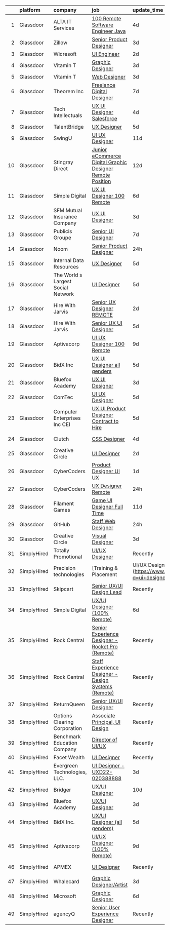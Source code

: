 

|    | platform    | company                            | job                                                                                                                                                                                                                                                                                                                                                                                                                                                                                                                                                                                                                                                                                                                                                                                                                                                                                                                                                                                                                                                                                                                                                                                                                                                                                                                                                                    | update_time   | location                  |
|---:|:------------|:-----------------------------------|:-----------------------------------------------------------------------------------------------------------------------------------------------------------------------------------------------------------------------------------------------------------------------------------------------------------------------------------------------------------------------------------------------------------------------------------------------------------------------------------------------------------------------------------------------------------------------------------------------------------------------------------------------------------------------------------------------------------------------------------------------------------------------------------------------------------------------------------------------------------------------------------------------------------------------------------------------------------------------------------------------------------------------------------------------------------------------------------------------------------------------------------------------------------------------------------------------------------------------------------------------------------------------------------------------------------------------------------------------------------------------|:--------------|:--------------------------|
|  1 | Glassdoor   | ALTA IT Services                   | [100  Remote Software Engineer  Java ](https://www.glassdoor.com/partner/jobListing.htm?pos=114&ao=1110586&s=58&guid=000001817fe982e7a70ef29a21edfe64&src=GD_JOB_AD&t=SR&vt=w&cs=1_46eaff41&cb=1655708419148&jobListingId=1007942402416&cpc=82B3195DA92CAF92&jrtk=3-0-1g5vuj0oa3c1d001-1g5vuj0oqr0oj800-d4ba5676261fd021--6NYlbfkN0AXtvPDqDev6liskt-h_3vAUEMM26GmMOlWYCAn-kvNiXTWhOpXUsJAjGAig0pzkvaVvgh2M9SsjMrOj8ynGpXNIk1Zyr_G-Eo76Qfq84rupJVAOF2IFat1S5UDYg_LDUfiUcqwbo3pGA0OyMxL7h3aafQ0V8wkIvMEcVlOeZnH1a34BKJSKGKtIbHZrhe3l9OI03D7z5oJOwTRT_8_EbdZtsdl3B5BOMFwe7ReCO5ZinDWNYlZ_dVmVItO3ea2W6l4VEVz5dyti7dfilorbfwd6HIYxZnBRXwHc_VK0dWMVhnSAzdrH15viSIfPJZUZW1eZzLI87QC9ahQmUgQrSBPcXYdsp_Cx0x7DCTP9oqDKOSnZjh_kcYQ_NTqcIRm0RIcZq3dZw2g1hXVjYbpFgIFl4iCx3ss-Hezfyw56OqZK2b5u6RqDM4ETBXsA0t7gbXU7mZAlp6eyORfMAwNiUIxzHOmvvoxffTuHqPojQqoP_sxfU0S7TQvJENnTpPhLjD8ozuj1ujN50ry07bkGYiBORYL2HlMLoHz43GAZc8HhmJYrZZunktHHDjzW6DI1lKmr8TVbDiIgPM2dopilaiIO5X8Akk4hwWuLCCmV6gqUw%3D%3D)                                                                                                                                                                                                                                                                                                                                                                                 | 4d            | Baltimore, MD             |
|  2 | Glassdoor   | Zillow                             | [Senior Product Designer](https://www.glassdoor.com/partner/jobListing.htm?pos=101&ao=1110586&s=58&guid=000001817fe982e7a70ef29a21edfe64&src=GD_JOB_AD&t=SR&vt=w&cs=1_eac95235&cb=1655708419146&jobListingId=1007945757810&cpc=334ABAF5D42DC775&jrtk=3-0-1g5vuj0oa3c1d001-1g5vuj0oqr0oj800-f338a4c3b84c64c7--6NYlbfkN0ANMurRYyPEXg08u6OamUd1Mvhk-zhFSGYIZgoJR86UvYL2v6MoUqae-sD5DnU21vrTTAFpnqnC5__tpGelX6Awx8Uj8nEktq64UL9gPWmTeU5orfDnriC4hpbt9UGY9PuCc2rTnyoQLtZ2kWdCeDIjNxMAhKAd0am7XFogKvgD-mqnV6FRM1Eb84x_VuxWL3NE9ChBgvTnO5U-TVEuKql0Ovcvouhcbd-CEG0t78nTxe0XUt5EqIRXQBeGwsPV57yN73LZwoImepWasddAOqdsjDMxPKkyVKay05ggcFhrOUCz9HA3QxFnbBmW2rGe_oAVgLgtCDVx40MMkHYmde2PtF3rklPXuKVv3LRJq1i0SFNT5nXerU14gcQ65_kM8XIamvrqviVLHnOfIsGNjOWsPxLisqxgt2XeqcSV8j4mc_D-eCBxGrxp-BuGtEABqHDirfZvQymFop2SKTTj5eAMc3u_9_yADks20xtcPN3n9PjfAlCH9mWLKmgcsUBFv_iR6i1m520lmn2YTh7Zkj2rYE7LowytPnLsRZ1iqupNyuGDzztXKZAuqJho4ajizEy5So-OEkJVBcyhQeH-MZecjQKYEXvW8oi-U_EOqgpS6qUy2ybaL-oMbl6ub04FqylLxUKzrpDa-1WhN0ch_CGMp_XH5Fo7C-YwKgw3FtDtrbK54ftAfwAqZiZceMpXKbKZ6G6bsLo5BSaNp0oMqpKNpcneHX8BSaLVYHsIh0dFRwmKiVmLMNM8IzWYgOTucATK1Fgz2ezub3p5X2McVde-TX6eA-cZDQPs6Jt52YijIujht1HvNGIG48lbNtIYml3LJpBunsLAaRTOL0N1Z3r1P33z9h9rBfm5IRVJNtCwMdHrz7dIyS5v3oDO6697xU0%3D)                                                                                                            | 3d            | Remote                    |
|  3 | Glassdoor   | Wicresoft                          | [UI Engineer](https://www.glassdoor.com/partner/jobListing.htm?pos=128&ao=1136043&s=58&guid=000001817fe982e7a70ef29a21edfe64&src=GD_JOB_AD&t=SR&vt=w&cs=1_c7f8d42a&cb=1655708419150&jobListingId=1007947993030&jrtk=3-0-1g5vuj0oa3c1d001-1g5vuj0oqr0oj800-0a55786475a3cf39-)                                                                                                                                                                                                                                                                                                                                                                                                                                                                                                                                                                                                                                                                                                                                                                                                                                                                                                                                                                                                                                                                                           | 2d            | Remote                    |
|  4 | Glassdoor   | Vitamin T                          | [Graphic Designer](https://www.glassdoor.com/partner/jobListing.htm?pos=116&ao=1110586&s=58&guid=000001817fe982e7a70ef29a21edfe64&src=GD_JOB_AD&t=SR&vt=w&cs=1_c4cb69a9&cb=1655708419148&jobListingId=1007945433367&cpc=F4EED0218A761C36&jrtk=3-0-1g5vuj0oa3c1d001-1g5vuj0oqr0oj800-6bf31e8b81fa36aa--6NYlbfkN0DMrcEu7yrtATojKJA7cEzGQ3FdRGWLh0CZQInL4ECGI6k5tN82kdM0OKoro5eXmjpfezI00Q-HLmes2mpC2LoGeaegKU06BtmoT76B45YvDzTADU2RRCvXd4EtI6tKhIyYGvNzaSTH3kkihj9y7QgV8fGb4AJe_cbRrh5DqwmD-P4e2E1f5QMu0g6Bl0KwVZrNjhvpX0szngtKIv0_Khsu34_Qkh57m82VR4gJk-wI_HqLlZvSUCgjle26RKSEtPcUxCvmQxBI2wmQ9lYb_pYg7Ihxz43UIVEf7SW7vG_0A01-QeifdbJWrseJh2DqKEJRX6u-QW9OCAKs7KvJnxseers7bzfNLSfBZZ7LBBwJU8PYGJcsCme0RdMGuR_ivbBXh4pX9Eq7WdLScdDHgg2HveZ4qSwQqorUMYdFpSNvetppbnflhR2ZpyeOm8jCgDJiFAWni1s8TKW8GU2uJDn6H7OK2b8OehE%3D)                                                                                                                                                                                                                                                                                                                                                                                                                                                                                                                                                   | 3d            | Remote                    |
|  5 | Glassdoor   | Vitamin T                          | [Web Designer](https://www.glassdoor.com/partner/jobListing.htm?pos=117&ao=1110586&s=58&guid=000001817fe982e7a70ef29a21edfe64&src=GD_JOB_AD&t=SR&vt=w&cs=1_9f86bcc6&cb=1655708419148&jobListingId=1007945433385&cpc=47CFDC01B3F81FAC&jrtk=3-0-1g5vuj0oa3c1d001-1g5vuj0oqr0oj800-4382cd88449b50a8--6NYlbfkN0DMrcEu7yrtATojKJA7cEzGQ3FdRGWLh0CZQInL4ECGI6k5tN82kdM0OKoro5eXmjpfezI00Q-HLpsGCI4GHJqy_19FVAr1jkfx3QNIs4L_UxFTiD_dKQC79Cmz5I1asOR0Dpf_lUIJqOmeYrAAxP1OPXTgYsUdWewOdLMq0Swmy10vDle0_afA9fNAdHtFO6uLH3e9xAKvrWlQDynIT7O_D2JzMmMjZA9xavod5eLw_mdr759dACQ5tP-6fmQ9IiVEY0uIJukBdafpfz8KebiBixv3gOP113QLSRdXLC5d-2ZVvB3_u9-bTgtGHfvpoV5StcDk_vmetBrLeY-mnPcagtNPtXeOEMlIvTT1VfJqXIlR3zu2JE-hUyBhifnhg5IbwYRchPw8X9jD3J7ag8TogcmUtZiwjXXS5ZvuK-HfbbnI6HhMCT9NDAPP3rncBpZ93D4bc8tCXLySV87drJ62sBT8nnJFtKc%3D)                                                                                                                                                                                                                                                                                                                                                                                                                                                                                                                                                       | 3d            | Remote                    |
|  6 | Glassdoor   | Theorem Inc                        | [Freelance Digital Designer](https://www.glassdoor.com/partner/jobListing.htm?pos=125&ao=1136043&s=58&guid=000001817fe982e7a70ef29a21edfe64&src=GD_JOB_AD&t=SR&vt=w&ea=1&cs=1_a96e0af8&cb=1655708419149&jobListingId=1007933762314&jrtk=3-0-1g5vuj0oa3c1d001-1g5vuj0oqr0oj800-0526903099d8f68f-)                                                                                                                                                                                                                                                                                                                                                                                                                                                                                                                                                                                                                                                                                                                                                                                                                                                                                                                                                                                                                                                                       | 7d            | Remote                    |
|  7 | Glassdoor   | Tech Intellectuals                 | [UX UI Designer   Salesforce](https://www.glassdoor.com/partner/jobListing.htm?pos=102&ao=1110586&s=58&guid=000001817fe982e7a70ef29a21edfe64&src=GD_JOB_AD&t=SR&vt=w&ea=1&cs=1_c3128a54&cb=1655708419147&jobListingId=1007942798857&cpc=45DC3EB807283E85&jrtk=3-0-1g5vuj0oa3c1d001-1g5vuj0oqr0oj800-c17b44210cfe7005--6NYlbfkN0DzaDHVbxJ-LJZej0v9fk4K-FwNocoxjQ_zxp68kPBvctOBIAfBBfY8w6habPDUJeAMiIb2_shQouRFjE775UmTUjvG2TjcoPEJJuWtGoJijgyQcoi-GIr5-7eRumxEhPD1PjH7dObM9aPFGCUDspNwU4lFCIfcu4zNqSHctqkD9duSLCowkJwb72kqoER5M9l_6KSvpx4h51xr9tmR2-ZrOwtg515pfFTBVc7BJAF8qMhBAvrTRMYiILU14SQCArYXgY3vlUQZ-UqImAa0Ka497BAjjoSsz7GS2hjihiR_4o61L4V5Wtcohth2LAFMXtNwYdTa7_stJXl5o-mxPdveOJdZPFCeEjoJX-6TybIcOOdTYZoQL026ca3L8Px7tAE8dAl-zl_FRT7H39NxH3lsiMLkDlwEbf6vbYRUdagiYnW6e3lN79KmopDKnLKszOo56JVaz_7GvL5Ooc2nbQA24WvAgbWKHK4e7D4wynTIjDhAYVqy4H926PN50WlEYrrqweex0JHCPA%3D%3D)                                                                                                                                                                                                                                                                                                                                                                                                                                                                                     | 4d            | Remote                    |
|  8 | Glassdoor   | TalentBridge                       | [UX Designer](https://www.glassdoor.com/partner/jobListing.htm?pos=120&ao=1110586&s=58&guid=000001817fe982e7a70ef29a21edfe64&src=GD_JOB_AD&t=SR&vt=w&ea=1&cs=1_62ac8b1f&cb=1655708419149&jobListingId=1007939214735&cpc=C4A69CCDBB3B9599&jrtk=3-0-1g5vuj0oa3c1d001-1g5vuj0oqr0oj800-ef610af0d2182ffc--6NYlbfkN0DZcUSKf09QEPjU92MgBh3QGsHZtcEAom6wyh4CYwXTItQwqD1uS6iWoqbGyBIjoa2qIYZ5i6WdT2EOqGsAYU75f_Lb8fGdfFENrVpygk7KAJiiLYY-Ji2kHY11uLlIRdP1QnrzKKJlHi7wELee6qdiDL_8kJZEV94t_sDpwXhR21AIirBM7ysj2soSqpXAPwrnSnMXz_mGjUI2gJtp9y-MdyuHNemJIjNlPVDasNcuqeFkDJV5ENqyH2T4knDZ-RzmFibGScRaAOdJzRV948m6QAggkeAydEAmuWmwNMj2_eSe2xBIjHB7HVR6Af8owJfmAyuszuChK1EzBeq3pZrtfst-aMc3yI4n8Zp4b7QxxN0tzepvMDwKkVCXatTvvZpi7IhiUrHy3SJS0ZWiBLoAcH802xkdLsSrdWylXSrn_S2lN28HvuTAmGYf6uVc1Rb2xZJ99TqYDhq38RvYIw-XLSBpFCLEaxQ968Dj0PWlC_OuJvmVPdtaK5Es76c9GSU%3D)                                                                                                                                                                                                                                                                                                                                                                                                                                                                                                                   | 5d            | Remote                    |
|  9 | Glassdoor   | SwingU                             | [UI UX Designer](https://www.glassdoor.com/partner/jobListing.htm?pos=103&ao=1110586&s=58&guid=000001817fe982e7a70ef29a21edfe64&src=GD_JOB_AD&t=SR&vt=w&ea=1&cs=1_f2702c69&cb=1655708419147&jobListingId=1007926834838&cpc=155EB9D5185558AF&jrtk=3-0-1g5vuj0oa3c1d001-1g5vuj0oqr0oj800-90be412c0e78cf2f--6NYlbfkN0ByltNVdnI0zg0p1CfNvnwQ3h4bWp4Qqe6bePUFuzopcagvZS5ETFReQpOgwJrLri6wO7C9pr5XNKd0KawLG86jNJkdnhc3TTDn0o1kQ9gxW_v7I4sdmFpzgSULk4RFgIG0jUxNUX59MJqWqq5xMlMs5WB06EXACGAnE1JqSFg6rmmom_27daPs6bUvJJJlqKF6egfwElCqV4_j1Q6oJzoSnEo_w2tGAjMyNI53XgLoZLdgpZDyxQZKVtnHoLgo4UXTLGGWyFZj1f9_r9TH7NskQOMAgJ38XZc4TENG1qo-EZJBvhT_d7hC5gW8grZHyiCaZzAIZBtI5_RomjFtgN7Nhbp0A4F33ZVvPTiPUCnWlWmrUc_0dtEFhUrIXKQSPuah3PeKHzlPpDS6z26RFhawnklJgpHTWK3ScYg1KzqM1REfYz53_Z_ya5R4NsStg7h-M_xPVmrCJD3zXZcMW1KIzp91SPq2X6a-3KzucaJf9GXvh47824l6)                                                                                                                                                                                                                                                                                                                                                                                                                                                                                                                              | 11d           | Connecticut               |
| 10 | Glassdoor   | Stingray Direct                    | [Junior eCommerce Digital Graphic Designer   Remote Position](https://www.glassdoor.com/partner/jobListing.htm?pos=110&ao=1110586&s=58&guid=000001817fe982e7a70ef29a21edfe64&src=GD_JOB_AD&t=SR&vt=w&ea=1&cs=1_8f6b86a8&cb=1655708419148&jobListingId=1007923741709&cpc=FA84DF7EA1EC2398&jrtk=3-0-1g5vuj0oa3c1d001-1g5vuj0oqr0oj800-ca1309b66b79657c--6NYlbfkN0BhFJ8ddqZb8WQY2A-LeqcjzbfYC2yoFcx2RKsEMgWd6jGlCMHeR7ko2nHT3289qBai5XNC1ViXklPT3WNs2_u7ER1JOGWSYvxJxWskRdie3v46bNpVlxKyU1DIVQXhDtzHDF41iu98h4VRwKzPs6k3Veqtu8F_3ZVz8m1fz8iC-3euLieDQOUjgPFw16-zL952Fl5QzJMB5ZHOcS4tuRe9fpgjHlftXgqfe_t_Zsk8_1bl_HjswHIwyv6Q1nt68xHd_EnxxHFZo4wOYJ0XPOgDPpUTS_9aHp2eFoW5WeX10O394znkJuqhujKKG9re_Ev5cwiXRLsBUwJca70OIZrAPCkhsodeQUs5PKq6zKFR1w3960JRO5AMzxciIVx93uo-n7TJv7M8lHfwFedK83NnJAGuqSs-Z5frbA-Bl-uzaoKgyAtdFzehdymResWgu8d6VGL9_4QO7n7mFph_OsfVLT8Q-qYOUzUI6y7KKd5Z7LY1_QKNYoGQAj6pAAW6JMQTn2zxDzNBEGHTT_t0d4FtBHwOQtZRTaTJJKSXh2Bk9g%3D%3D)                                                                                                                                                                                                                                                                                                                                                                                                                     | 12d           | California                |
| 11 | Glassdoor   | Simple Digital                     | [UX UI Designer  100  Remote ](https://www.glassdoor.com/partner/jobListing.htm?pos=126&ao=1136043&s=58&guid=000001817fe982e7a70ef29a21edfe64&src=GD_JOB_AD&t=SR&vt=w&ea=1&cs=1_4726956e&cb=1655708419150&jobListingId=1007937455167&jrtk=3-0-1g5vuj0oa3c1d001-1g5vuj0oqr0oj800-9a05f933de590d89-)                                                                                                                                                                                                                                                                                                                                                                                                                                                                                                                                                                                                                                                                                                                                                                                                                                                                                                                                                                                                                                                                     | 6d            | Remote                    |
| 12 | Glassdoor   | SFM Mutual Insurance Company       | [UX UI Designer](https://www.glassdoor.com/partner/jobListing.htm?pos=104&ao=1110586&s=58&guid=000001817fe982e7a70ef29a21edfe64&src=GD_JOB_AD&t=SR&vt=w&ea=1&cs=1_ee89febe&cb=1655708419147&jobListingId=1007944905361&cpc=A8EA696C92E7776B&jrtk=3-0-1g5vuj0oa3c1d001-1g5vuj0oqr0oj800-7cf0a50f4c95d577--6NYlbfkN0DGCJJsNFgBiijCeQWEYG4ZLQ-N2b-RB2IB-x00dOaovccDqVSMTW_mZ8lTXsQQ-socuEotRk3NVqrz8tywzesrdjdWMLC93x5XWpoXqqemX9mi2CMOEj9YwxJwoeb87lhyzeyRq4sE0NvqITcTsnLVjW-bBjlhWQQVU6i3DUvdyYCQlmbxwTXM_nD7sHQG8lxEWSNLQ9E3woxQnUDrQigCzUOM06tQFCJT8DuG2fBsZJLxz3UPkGMtyWP9wMvNxUq-Qwkl37nylRpGug2TEbB7U5JU9dmJ3Ksei1AJiKGHbI780O9pxw5vL4DhK47wWsyUK_emDotxM0AwpfCOM4JZqAXvKwKaF-Oug6qH0dbxxZSy5Gg3A-ben5hULgc5qM_oxZUypp-urYqk9z6m_8BFWjuWt9nPr_PCnn3QwswWVgUXgy5FOYhO7WG5eWMkMhfAxS_0nTfr_XyaB8GbrEnMjjrrEH8wRuoeX1DJ-OnB4w7vFvvmxCfGwsrhbSKID_0%3D)                                                                                                                                                                                                                                                                                                                                                                                                                                                                                                                | 3d            | Bloomington, MN           |
| 13 | Glassdoor   | Publicis Groupe                    | [Senior UI Designer](https://www.glassdoor.com/partner/jobListing.htm?pos=105&ao=1110586&s=58&guid=000001817fe982e7a70ef29a21edfe64&src=GD_JOB_AD&t=SR&vt=w&cs=1_eb250d6b&cb=1655708419146&jobListingId=1007934425788&cpc=1FDE87803EF93CD3&jrtk=3-0-1g5vuj0oa3c1d001-1g5vuj0oqr0oj800-aee983b46e08ce7a--6NYlbfkN0D_XFSRfOpY7hhzl86VUrgfgdzYRVdqdkK81Ka1OFk9ulaUqRt61AoIfWz2UwJceWpgw7FJA0j9SHmD6upeafrM-g5RQzxE58C6ca-9iVdrrUcIO8yJGVZ9oC8DkqSCVva3qW5mdMZ_rlU45E_Iz76o2iLB7RbyzyFfvIn1TGWGnNAs9D9i386d3e0CUjsSxz8lbP20lehLGa6bZjHiwnegwxU3kY2IQXQ3yZWU9ewvjC4OazrJhzdGNILjm1jKiHKt3XYq7aEMRuwNzmBFZJ5kSBk8Net7MWZu3kTkYpxu1qJ7sDyyxTh5mGmYot0rpwZVi0c18TQDvavhKezityc86GjDmrTOtHPnNeT1wAdKSZUkBfoFOGdK9ZOTxFhje4H_EEUA1lAKfxCQROdmQCm9A57xlsYtkeLV-dv0Zw6sX3lxSl2ndCcdYnX_yCb0WVz9pH1SNZIcoSaUhG96vwKdUcilEwThc2CSeuBJFOFJjpJvOEz1cujeO7AC5lYVqeFdHB5a48x3e_vlmXozI67L-wamP1DRcmPMoMVd7e1YYW2a4ndfH-9VJXY300U1lmg5LITsWMv2Qg%3D%3D)                                                                                                                                                                                                                                                                                                                                                                                                                                   | 7d            | Arlington, VA             |
| 14 | Glassdoor   | Noom                               | [Senior Product Designer](https://www.glassdoor.com/partner/jobListing.htm?pos=107&ao=1110586&s=58&guid=000001817fe982e7a70ef29a21edfe64&src=GD_JOB_AD&t=SR&vt=w&cs=1_20149665&cb=1655708419147&jobListingId=1007949658425&cpc=BC94DADD91C18169&jrtk=3-0-1g5vuj0oa3c1d001-1g5vuj0oqr0oj800-1b4b1b01e0da35da--6NYlbfkN0AjMFp_ezpzrHLr4sq-SQAEo_r3J9ONvXwdD9Yq9WI6NcwPtXUXnbVJoHF--AjdZ5ytP_T6NksnKSaSE5BPb9mHPU4GGTznAUTFylGpLgJ-brbCIOy4hpAZI0ZP827VnTiz-cSK3lpplFSVfJ-AP-Srw4cTV4bC-hog4hsS0ySE5X3DFhFM8e5jOgK4A1A6xceUKqL1vEQb693saUP-gaYsuJcM_C4W7YYNPF_d-xxuwSwQwTsKIJtwSCUGTTsJXcdAY39gepN_kvrvUiZhZ_EI762ph7aVDlZCbZaGb4Za0fw9uhn5mb1aBnD6hXAI5QFhARB0uP6Yg89VZUQXrPT3uCKA2f5j-wteJMNFBqFSeE_iqE6Z1xCYv7YAhosY3SiuXCThHdRTBwv6pkxTQx2R_ioTFYU_OKPDfCPok_MgJ8t8eGHOjGtS4oV8y8BXLPM8n3YIJslKTImcAUZWXA5XNyfD4xtDuh916nbi91Uj_arBCiK1SbhEA7Ca7aHsfbvFoL1pM2Ibho3GMeE4tANeCH1gZHZ2171hYMoAd-cPcv-yA4hsvqfWwQ29QEZtIWOyzjHNPm-UI6RWq24xEeRZ5BXqYCMwm-8CYgvqR9Ug4CF_lng3NhoIuSt5pZcvxg8DMqzr8XD8X_goevvmhUSqjxVsAXsHIRK-86G7-VLCOBBB7E5HFa6wpqlpbpShSeF8iXD3dPna4O8XY7zLYWDuEVoytcyVKqgA9gBrX0egvvGe4ryMIIFQ6M77R07TT_d9JlarRvKE16fwNhZT90z8C91nMexhx_je8LY2dcX6wARIE5i8xlVHllcf8a7fcJlPNzE5-9E0rcNESSRbuHZl5bjOW60KWqtdTedleCmLzczttJRY4dlb)                                                                                                                          | 24h           | New York, NY              |
| 15 | Glassdoor   | Internal Data Resources            | [UX Designer](https://www.glassdoor.com/partner/jobListing.htm?pos=115&ao=1110586&s=58&guid=000001817fe982e7a70ef29a21edfe64&src=GD_JOB_AD&t=SR&vt=w&ea=1&cs=1_b40462ed&cb=1655708419149&jobListingId=1007939590755&cpc=B101C867B3EF2D75&jrtk=3-0-1g5vuj0oa3c1d001-1g5vuj0oqr0oj800-c264d4eae3d0c0bf--6NYlbfkN0D-IIHpRgNhhiguU_t6VlqfhfFf3-SclHiEW6RanCpGL0AEnsnTmiX299MBfDVxpfqY9vTcWNQbJ8r2mHAqw0zM-0S5DLiADXj7rEPcupVj4itRn2k1EwcgalLg_dY7Fvlx-tencYXoZCokTO6ahETsj00w1XvrQ_gdg0Y1m_-6hF4UKtmszMMQ2Q3P0cU8J-IP2hA2Yt6k84Y3PdTr-fCji0Nfy5ndGr3ce4i5R0YV_zV4jvPdFc1YcHFwpwHSSdiqjGyc7r9CHx6ylEzqyXFfMWrdOKpaBORWcOA4ucDOhHu01PvXACEhgysjBb9YuKStWIPoxz9Q0xKiKgpDDUnc3cBYkWhTRGq9EysQVaG8DprItt0MFB5sNq2yqp7_JK79Ev2sEtZ-YojeY3w3peoEXtJZQypzgXsNLY-OcaujWsIl0tOfD4An6cHNs7MmmJWO3IwfuSDUxMh-3-kftM_Stwfg_yhJFhYN2okRm2XMzwq9j1vlC6SR)                                                                                                                                                                                                                                                                                                                                                                                                                                                                                                                                 | 5d            | Remote                    |
| 16 | Glassdoor   | The World s Largest Social Network | [UI Designer](https://www.glassdoor.com/partner/jobListing.htm?pos=109&ao=1110586&s=58&guid=000001817fe982e7a70ef29a21edfe64&src=GD_JOB_AD&t=SR&vt=w&cs=1_81f125e2&cb=1655708419147&jobListingId=1007940701344&cpc=155EB9D5185558AF&jrtk=3-0-1g5vuj0oa3c1d001-1g5vuj0oqr0oj800-f86e285eeee8cc2f--6NYlbfkN0DSgjPPcnEdvoK3uuxfISLALE6pB1FR7YSHOr_tSg5_QGIhoz_2VqUepdcKLBLI_zSM2ofyPzeQLiYgPnwYkXZIEVa1yILiUcN8AhI95lHkhFGFSjZoU966EcETcjfezToZbDD4sNZzMfbbe6Y9PzYCgbAkY-UKTxc_sAa6G-5-d3j74bqlTotzNjofWnAalI8ero19zECXSavG3_L1xn3G0BRVBCINp6bBYy3y5UPJdP7mqLRNOjEnokn_mZaVW1pBjFRYZF-sy6F0xzsxku3Nf07t7LvhaSQOfp_wejMFgCRaYB5axTwEqJEE_PN0tOzDtIgmIjNt3CJFEYS35fgFe1sqzi5lfDLR8RwqLgHNFRFN6jM9mikf9qIcSu0SwRhf_78Rclj1lK7MpHerlgyM1dELvqTs4BDYpkVMveQ3WNBzy0qF4HxseCuRxnY9AETXcG_1-4LMY0P_gaCQgy930qvqN3SpeaGLMW1M4VnPOZIq7oVl2h6tu5b8IcT0HE7ontS_exsR0UyRk6QYndsZFtm4U1lls5C8TqChvQRSQ9rVVVY8nbDON4ulGUeaRelHf0KRbRa8-w%3D%3D)                                                                                                                                                                                                                                                                                                                                                                                                                                          | 5d            | New York, NY              |
| 17 | Glassdoor   | Hire With Jarvis                   | [Senior UX Designer  REMOTE ](https://www.glassdoor.com/partner/jobListing.htm?pos=122&ao=1110586&s=58&guid=000001817fe982e7a70ef29a21edfe64&src=GD_JOB_AD&t=SR&vt=w&ea=1&cs=1_9a7c7783&cb=1655708419150&jobListingId=1007947823196&cpc=9908D8D4413DBB8A&jrtk=3-0-1g5vuj0oa3c1d001-1g5vuj0oqr0oj800-25d6b5e2ce715f35--6NYlbfkN0BeqOXt1Ki4TgaqVzKgHyO684REiCAwMDt6QdkLJMyKFE4U8Gf44T3q6743LZi-2_rKzIfU8FVdZLUWD_-7u-sXPBkf3UhX273hCDB3aLUON3Km2AD6FYF9beNrcmqz9qod827j1E1ao-m7Oy7U9G7_juGCdHAPHwj5AAYhguVfMAv1YFcneNd6tkiSXYT5hIOEdbYdfIh2B67PTpyWwqqItjuDdMKO1rgPBa3Ac3qF65PVlVZn2iML5wYL5BSAHzoPm0OT-112mk_Nw4RmLD9Gj5x2HMqM6VORghmYej1atPY45iMxE73Y_UmHwKokG-m8zqOKhq4pZ0rz7Q8zxDVjAsjrkaqz0C-QwBexZLC2tzCxd-g3YPcLSFFSH08G9v3mpK4jiQ0qtQar4Y3xh1us2fMd6j1g0IUI-s9tSR7bB9UezOyVWX8c7UCuwtgFStApv4TvcS3JHYHVWalavg4AyunYS11iNWPnFGpBC302xwbjOoRRARdiyXlHKeSzB1dyLP6hy88xPA%3D%3D)                                                                                                                                                                                                                                                                                                                                                                                                                                                                                     | 2d            | Remote                    |
| 18 | Glassdoor   | Hire With Jarvis                   | [Senior UX UI Designer](https://www.glassdoor.com/partner/jobListing.htm?pos=121&ao=1110586&s=58&guid=000001817fe982e7a70ef29a21edfe64&src=GD_JOB_AD&t=SR&vt=w&ea=1&cs=1_ab733cf7&cb=1655708419149&jobListingId=1007939051382&cpc=AC285F3A3ECA6BB0&jrtk=3-0-1g5vuj0oa3c1d001-1g5vuj0oqr0oj800-d72f9fc6c5131457--6NYlbfkN0BeqOXt1Ki4TgaqVzKgHyO684REiCAwMDt6QdkLJMyKFE4U8Gf44T3q6743LZi-2_qJs5J4RTvi2hPJvPpkA00QsMal4LBFJOSX1WbOPvyKErc8n5ZSt-UpYbVbEVKD1mReNd4bcgVbueuLV2QKADYu-taEGoBJkMux91ciAwQ3o-OyZj6TnPKKvrr-kSib8gQji_sig-nZYl04NsI6FRCMdeDZtDY2F8elGAR67Y1BtoW5uHfPtGYWjrkMGVHPrZmRiBcG9zZICE8HbsQoHjeLrQGNbVlwwDjY-SETV4Eel_ns_89ei6Z59maR1OO4rdkw44FcFIEVLf_eYs0sGE0xCr51ms-0X148LsR0ZFgGajN72dsS5SkV3XDgy9zxtQUsOuij0tl_cKWq2gozJXABg13ccvlpt_rTcJcI5QmAYWX3ZSzwZIx1nIhzpkje3Hbz8pY8USY4z7VjOrXTHuzoB0YnyCqQ_O9pNPP-JhDUus9cJ1dR3sYLjJeINS4KHEQ%3D)                                                                                                                                                                                                                                                                                                                                                                                                                                                                                                         | 5d            | South Carolina            |
| 19 | Glassdoor   | Aptivacorp                         | [UI UX Designer  100  Remote ](https://www.glassdoor.com/partner/jobListing.htm?pos=127&ao=1136043&s=58&guid=000001817fe982e7a70ef29a21edfe64&src=GD_JOB_AD&t=SR&vt=w&ea=1&cs=1_7674262b&cb=1655708419150&jobListingId=1007931743489&jrtk=3-0-1g5vuj0oa3c1d001-1g5vuj0oqr0oj800-86c0740ed3894db8-)                                                                                                                                                                                                                                                                                                                                                                                                                                                                                                                                                                                                                                                                                                                                                                                                                                                                                                                                                                                                                                                                     | 9d            | Remote                    |
| 20 | Glassdoor   | BidX Inc                           | [UX UI Designer  all genders ](https://www.glassdoor.com/partner/jobListing.htm?pos=123&ao=1136043&s=58&guid=000001817fe982e7a70ef29a21edfe64&src=GD_JOB_AD&t=SR&vt=w&ea=1&cs=1_2e757529&cb=1655708419149&jobListingId=1007938779210&jrtk=3-0-1g5vuj0oa3c1d001-1g5vuj0oqr0oj800-38464bedf58ef81d-)                                                                                                                                                                                                                                                                                                                                                                                                                                                                                                                                                                                                                                                                                                                                                                                                                                                                                                                                                                                                                                                                     | 5d            | Remote                    |
| 21 | Glassdoor   | Bluefox Academy                    | [UX UI Designer](https://www.glassdoor.com/partner/jobListing.htm?pos=124&ao=1136043&s=58&guid=000001817fe982e7a70ef29a21edfe64&src=GD_JOB_AD&t=SR&vt=w&ea=1&cs=1_e4901135&cb=1655708419149&jobListingId=1007944345870&jrtk=3-0-1g5vuj0oa3c1d001-1g5vuj0oqr0oj800-c40c8ee1cf50985a-)                                                                                                                                                                                                                                                                                                                                                                                                                                                                                                                                                                                                                                                                                                                                                                                                                                                                                                                                                                                                                                                                                   | 3d            | Remote                    |
| 22 | Glassdoor   | ComTec                             | [UI UX Designer](https://www.glassdoor.com/partner/jobListing.htm?pos=106&ao=1110586&s=58&guid=000001817fe982e7a70ef29a21edfe64&src=GD_JOB_AD&t=SR&vt=w&ea=1&cs=1_4f5f9a6b&cb=1655708419147&jobListingId=1007939676356&cpc=2CAED5C921A5F994&jrtk=3-0-1g5vuj0oa3c1d001-1g5vuj0oqr0oj800-2b28b79fbcf8c558--6NYlbfkN0BSibhk05dWGFSNFBZsQKJgMX1ridlyg0q6rFcldLshXaTBl8KisOesY68w3r9K6yA_zjulyQy-3eJIgPzznmZ7FnctY9HBmnkGsQ1UeZAeEh_iuacGgyiruuLd95k-nNnC0Ar8iD2N-lFjGao_CjZE8Tj0qkX-Y-XHmLci4Ms9PeJJFQoI88KPtFRRj7gHcNex75PA0g4kAup2adDynT_jtskj5GigZkO5Q-fL4Y6VHcDAlhtJMr_eEqsQMN6quHXKVMpvMKqcD1_BnA1Z4v0jEeICDd8A2RTolNOQmEfqn97aM0hwXcn3AxnWjD8iOi4rrEM1gJTbnCVuwl97ir-yNPyh8H7Ra5N4pHjmgUZSu01WdJ5gkRbPlN1GrqvqTh612Kp2Tt_t4PJFzWvfbEx9_2cvrw8v86cOMKKdmsjjt0_BuClhxoBF5818VaUyqwf0pEfAuBL97fWSt_AnrNF3bI9kvgB5ZL97AulPr0qqgaxkX8tLgbBSBm2nAg41PVI%3D)                                                                                                                                                                                                                                                                                                                                                                                                                                                                                                                | 5d            | Remote                    |
| 23 | Glassdoor   | Computer Enterprises  Inc   CEI    | [UX UI Product Designer  Contract to Hire ](https://www.glassdoor.com/partner/jobListing.htm?pos=113&ao=1110586&s=58&guid=000001817fe982e7a70ef29a21edfe64&src=GD_JOB_AD&t=SR&vt=w&ea=1&cs=1_90da9c91&cb=1655708419148&jobListingId=1007939091164&cpc=451933188B21919D&jrtk=3-0-1g5vuj0oa3c1d001-1g5vuj0oqr0oj800-9aa0e7f1e9f65ea8--6NYlbfkN0AVVnl_N3xmP3MApcGA3sr6MLnz8P423WWILI1WvbjE8Ry71v-lom9NKs8rBQiPPSfHB7nCqPznKPU8CWgPWd0BE6Hlfc0cQua-jhAY48VPbrynmAqrGDjwdZoDRxSGUbseLHaTiMucBfFD4i2Chb4kPocpFuEUHkP35rOBmP32c7LVPqvHlWIXWssfNvcOvlzm6l2FdvtyXrhG6EZX9TsRwp8llZfMH4qufRzAkeGtlSi6ozZxeMGCOPjbacu1QLwk8x2GbYyLxUZe3yPu9Izl3nAs9MB6C5n49Aw3wQCgZEmshGJWcj3wkx1CyxktkVa6ZalqUyRaGc5IPTdSIJrMI1-DpRu2GxbHQXPcOM3BbYccW_Dje3H5DN_sXgJ-0Dk-2MASGp3z1jzR_2MlHAQvmJExkIwRGN7EOA7qR0jtGi44lMNTy8zvLr33e1MBavJey5dmVqVARG2NDVUbVFdAzC5ifKrahTFOcV6EYv6h83w9Wbz8YQCFMCr494-fzwoyRRUCD9K6Bg%3D%3D)                                                                                                                                                                                                                                                                                                                                                                                                                                                                       | 5d            | Remote                    |
| 24 | Glassdoor   | Clutch                             | [CSS Designer](https://www.glassdoor.com/partner/jobListing.htm?pos=129&ao=1136043&s=58&guid=000001817fe982e7a70ef29a21edfe64&src=GD_JOB_AD&t=SR&vt=w&cs=1_f61ed008&cb=1655708419150&jobListingId=1007942640956&jrtk=3-0-1g5vuj0oa3c1d001-1g5vuj0oqr0oj800-04d6a25f98355510-)                                                                                                                                                                                                                                                                                                                                                                                                                                                                                                                                                                                                                                                                                                                                                                                                                                                                                                                                                                                                                                                                                          | 4d            | New York, NY              |
| 25 | Glassdoor   | Creative Circle                    | [UI Designer](https://www.glassdoor.com/partner/jobListing.htm?pos=111&ao=1110586&s=58&guid=000001817fe982e7a70ef29a21edfe64&src=GD_JOB_AD&t=SR&vt=w&cs=1_4bc80891&cb=1655708419148&jobListingId=1007947062056&cpc=FAE5E775D180B2FB&jrtk=3-0-1g5vuj0oa3c1d001-1g5vuj0oqr0oj800-115c41eb5d379a06--6NYlbfkN0BPwlZa85gbT4Q3XYQoU_uQn0Qmw9zd_9UNfmcwtqAVud1yvyq1Z4UAlx1bxhDUi3KGaxWmAqRAwkoOTy6qf6R1_4xRdsYzsWEfl6mwYwM1-ZYCVl85TvY-tQ_1l2HwM1X_oNbe7ZspbKBu5kB7s703pGh2cke6S_kp3wRcWAb_ZDhu28_H07qf-qZuCq6jjmDYJ5-h0dnPSy6vfS_GCcSd0UUhN2hWj8nrrp_6Rdb_6NqDCMjdkGXdfekUK3duGfghQcsB7ILMfLrtXZoiva9BJXuuUHiCr5VTX4SGTD4c2pVl8YCo_qUecTXWy2WgKrsUmOSAou3x7zlgc3c4ptO0HGN30qs9dpp0edZaoEyHVuBQ-ndvMITCJPvfGb9rs6bqxEMTS_9-0gcnI54YouIjqlSCvoaFGKEC6Tz9mbBrxUf9Wv7lV_kMLOa1YRtEQcmN_2NLsNzSWsbZjTYm5bTN5LLNTdDDA2nx5nkL6US2aVwZ0vkNLvGIAJ0Na2KLD4QiEA8kBBS8AQ%3D%3D)                                                                                                                                                                                                                                                                                                                                                                                                                                                                                                          | 2d            | Cambridge, MA             |
| 26 | Glassdoor   | CyberCoders                        | [Product Designer  UI UX ](https://www.glassdoor.com/partner/jobListing.htm?pos=118&ao=1110586&s=58&guid=000001817fe982e7a70ef29a21edfe64&src=GD_JOB_AD&t=SR&vt=w&cs=1_3541b076&cb=1655708419148&jobListingId=1007948758139&cpc=FD1C1DA32C38CFA7&jrtk=3-0-1g5vuj0oa3c1d001-1g5vuj0oqr0oj800-2ef2dccaa89b1742--6NYlbfkN0CpFJQzrgRR8WqXWK1qKKEqALWJw739KlKqr2H-MSI4eoBlI4EFrmor2FYZMP3muM24zHUY_bG5klw-OxdBf_fMFySxPT_5TLSy6RgyoB7mafNuHuL275ggUSm0Be6CvLniN0V5o1w5qgsOVbm9LRm5RKmssUkwjcSGcncaza7iBr98w9KmvkEJ-YyE1vadCelZHp_RkbGOYrtjSLgcurqse_WOdvDieEdzNmfIy25PWvcWcQB1ScGbx9ep7BDvzQ79NCAq3tEysHBZYuQ1QNDaYVHVecIJFvPchRjALtp4B-aaiZ6INzcu__lZMpveVsaDQhA3nesVveQ_kOYtEHqG7lwOpLl3FgEQpKXdqaQjH84GwyZ6OjKnb4f66VSgWcl6JpldBLVZxA6JbBV_eXtYOYM8r5wlmuc7TOl0PBrtvslbn2nj2xHE5IadFH0nbkXbnxncnBUEPLc0ef7cVe4w2uiZ6hmm2h0kfLrvrTm05ozdkVqffBDw1rptKYviJp8gwk7qiqpOcUM_IEnKM2OVgi0Vz-a7dRLQCViMDYcLwj1g41NGSc2hFj5_odbCrRuSL4W3EuPHT_72ejyfNPw4H-0ic1HvtWSf0LuJH2TtReJ9kWyDNQ4giJz41Eatfwwzeux8cIOmY4JsW3TzPbKDbDwVHODsS1jeq9FhLnq-1YReKB_9z2ZKHVKxKZrKGlb407QwQUJaIHtmx4uMgcFGHankdQBkvKr5IGddrVzqLFEsd8-N1gFbgzKenBVjihupXgosriS1bvl2awrN58q4bnxYFMnyCSvZlxOEwg_uiujCKdak9REeZUT6Id6orSu2ji6XV9dSjxQrCs8YrouVDgWV7Y5fP2BuTcyqmCP3C2VB1dJBH020AOcpD8JMY8b2JVC43-F6lh22VvLFv_De9JIRnFxnuj-ImHgqpVFnF8BxCipJeCS26f5hBtbQqv1OKu9cbKiT04Loo0Axo3MGFs71Ql9pTlo%3D)           | 1d            | Menlo Park, CA            |
| 27 | Glassdoor   | CyberCoders                        | [UX Designer  Remote ](https://www.glassdoor.com/partner/jobListing.htm?pos=112&ao=1110586&s=58&guid=000001817fe982e7a70ef29a21edfe64&src=GD_JOB_AD&t=SR&vt=w&cs=1_d9a9f837&cb=1655708419148&jobListingId=1007949347053&cpc=A65DF3A704A48F9B&jrtk=3-0-1g5vuj0oa3c1d001-1g5vuj0oqr0oj800-cbbfe6a255a51f79--6NYlbfkN0CpFJQzrgRR8WqXWK1qKKEqALWJw739KlKqr2H-MSI4eoBlI4EFrmor2FYZMP3muM1zqayqab0iqYdEYCT3w8rOhqEmjImh8mPWDyZjBgLpauwvVeZ7WoyDXk2_4AN1heIEvC0IY-lOQco75V5vxqx1k2skmRph7u53budNTNEX1xn2fGZTYqVj2hatgPZVjJ2TYOB_YuYiOeuWrjvQix-X-mw5irjFr_hu64iWkgWm9bSkA2YnJiImQ21EEbyCvfF4Afhu_1Yekqh_8Y9vVNEGzn88u4uB4Guz5tm1RTiLbkRXdS5kAWS3aaVnjbPcaa3HHSNQ7z50QuQA5-axdJugSQj--Q72eImLfsI_ntyBPi1VItt_CEM-oa6ECdul23AmZfVQhjPbB72BvAV-3ZsV3puLpBpexdMVONBax-FYEC2-vvgaOF9MpzTLSjN8RImynnUTkoow-BymL9lUz99TkzPBrRYc3PzCvRFSDVdxOsUqf1i6ctcMv2cq4vDj3fhllXBc_dd_n-8NSieNUYojC8OM-j2NmA4l4eur5ZGG2n8ngZDTlgXR7OKCd8zaYSh1Zv4Qi8RbdKvZI4WjxmgCTgjKZzACgzYPGnf28zw7rza4pa28WN6-9I-f-Ra-M3iLkSq_99e_bB0-xL9SLIWZkViwA1BuXfLRl4msFI3LC7WMPMylaSH9RROvHbfxx0R8XOlcKnT1Jj5W-mmEePwDGhXg43JbM179YI-Sb4SxuzfRb1XNLEXVgJP4JUjsDG0cm08ynr5wJGsoNXjv7zFlTbL5GvD5DdlTjHzZ07w_XUgc5qwFTng6EZTTHzJbcBiPPgA6zySGod1rJHc06k5as_ilqyO2EvemBKu8wMCZOA6851GweZNxg_A4ZFMlHUcImpdCEsfa47gQU6CDxMmNogWyP9_uxSa7GhBAEozafR0_gqVO_hqR9Xv4-mtzrEMoQ-GeCfllVkibm0h_s_BC433Xb-RWyA2oeuxiFspZMA%3D%3D) | 24h           | Salt Lake City, UT        |
| 28 | Glassdoor   | Filament Games                     | [Game UI Designer   Full Time](https://www.glassdoor.com/partner/jobListing.htm?pos=108&ao=1110586&s=58&guid=000001817fe982e7a70ef29a21edfe64&src=GD_JOB_AD&t=SR&vt=w&ea=1&cs=1_fc863ea4&cb=1655708419147&jobListingId=1007926667899&cpc=32EE424DE2B657EB&jrtk=3-0-1g5vuj0oa3c1d001-1g5vuj0oqr0oj800-5741f9704e3fa8b7--6NYlbfkN0CIHMGocNKd5hoXLwwKXhS247lQakt22NtwViB8HW65UO_fRUkh-j7Og1M8k5VNV9rYplI4LJe9i7ed3Kmy23rbClFjac3rCags56SL1kJCIrYQichaQUGDB8kNDj1U_zqYlK7mbJnHBhK4jTqTofAnaxL0YVR1u6q9U8_vkCS7BryN6jYcYPvT3JFyxNkm9ptCbu9jMM7S_W-tIsFjlhk95S-Zv88ihNk0eLWF9gQ04ixwjxhaVDXmcZHGiIuK2YzKz4tdR5KVItT8QnVYdYArqCeH-rQ3haDdlCXRY92IbF9kITMnzv-9CHL1WugQTJ6R80a0_3wnH_Bda231BySAC69iYOT7cbORZgey_x49CCW3kLeP_Z6eZbn9vEOdmv7ZZYeLsWL84HB-x9Mg8w_A_Zr4IfsAUvM0YCoqIYqF1JUb4yPussOuDpkMC0VOU4dEBfh1bxmv5g%3D%3D)                                                                                                                                                                                                                                                                                                                                                                                                                                                                                                                                                    | 11d           | Madison, WI               |
| 29 | Glassdoor   | GitHub                             | [Staff Web Designer](https://www.glassdoor.com/partner/jobListing.htm?pos=130&ao=1136043&s=58&guid=000001817fe982e7a70ef29a21edfe64&src=GD_JOB_AD&t=SR&vt=w&cs=1_3fc7b798&cb=1655708419155&jobListingId=1007949465353&jrtk=3-0-1g5vuj0oa3c1d001-1g5vuj0oqr0oj800-29e0bdafafead264-)                                                                                                                                                                                                                                                                                                                                                                                                                                                                                                                                                                                                                                                                                                                                                                                                                                                                                                                                                                                                                                                                                    | 24h           | Mountain View, CA         |
| 30 | Glassdoor   | Creative Circle                    | [Visual Designer](https://www.glassdoor.com/partner/jobListing.htm?pos=119&ao=1110586&s=58&guid=000001817fe982e7a70ef29a21edfe64&src=GD_JOB_AD&t=SR&vt=w&cs=1_579efae8&cb=1655708419149&jobListingId=1007945022362&cpc=F4EED0218A761C36&jrtk=3-0-1g5vuj0oa3c1d001-1g5vuj0oqr0oj800-09d3073089603d79--6NYlbfkN0BPwlZa85gbT4Q3XYQoU_uQn0Qmw9zd_9UNfmcwtqAVud1yvyq1Z4UAlx1bxhDUi3LfeSGGN1qqjb-QJTFpFa-bGaArlJr3u1uP_mOaN3PnO7Y29o1hV1UpC0CbI5C-RRaw18nZUMwNyjKMV9qoTesuBykDUmENJ0OEbyVfvl1K2oyXsWe4JqUDkuj19jD2hMIip-agm2wkORq_n5Rm65DHM5yRTArMV4TKc8uJIK8VfblmzKw-Xy889Xl4qIw5ZIW2Swr2H4gabVfvRnjzybmt48EzASSFhsfEhYSKJSWDf9kPUm2OJcryEeY7eIqsAsun3d3Diyq2EUixHi6k8ZQwWdkyZTynO7eLCZYhCqv-o_ACkyWwI-QeDKl7TPUrQCvwLop17UBsgmA-6GdFFnLbUEZH9iGyOMZtmoE04DxkcbFyhmo3lT5XVh7uxm6yRiCzBxXPKs1rPD0BMQiAEwMy5YygWYefoLasRIjllIxywJ48n66OYI2tlPAXcoN02oSlTIFHPJccAg%3D%3D)                                                                                                                                                                                                                                                                                                                                                                                                                                                                                                      | 3d            | Mountain View, CA         |
| 31 | SimplyHired | Totally Promotional                | [UI/UX Designer](https://www.simplyhired.com/job/TAP3n-dbaidhYuhsEqrtp5uyfaaTxOCoIGd6imHD0i5nzgDsi9NyzQ?q=ui+designer)                                                                                                                                                                                                                                                                                                                                                                                                                                                                                                                                                                                                                                                                                                                                                                                                                                                                                                                                                                                                                                                                                                                                                                                                                                                 | Recently      | Coldwater, OH             |
| 32 | SimplyHired | Precision technologies             | [Training & Placement | UI/UX Designer](https://www.simplyhired.com/job/PhD9qQZ8J92L5A11ncEj1Xe5LMvxj9TW_baqIGKV6xvKMp6i5Lkguw?q=ui+designer)                                                                                                                                                                                                                                                                                                                                                                                                                                                                                                                                                                                                                                                                                                                                                                                                                                                                                                                                                                                                                                                                                                                                                                                                                          | 3d            | Remote +1 location        |
| 33 | SimplyHired | Skipcart                           | [Senior UX/UI Design Lead](https://www.simplyhired.com/job/b8bhiKm_66-0flm92GBUCPuQo9te4QU26zexBYiGWVWqfnRzQy_nPg?q=ui+designer)                                                                                                                                                                                                                                                                                                                                                                                                                                                                                                                                                                                                                                                                                                                                                                                                                                                                                                                                                                                                                                                                                                                                                                                                                                       | Recently      | San Antonio, TX           |
| 34 | SimplyHired | Simple Digital                     | [UX/UI Designer (100% Remote)](https://www.simplyhired.com/job/Ly2BlPHISeUIaq1MHie8w616agYxcrjnV8J7jV9dHTGEfQETQBGO4g?q=ui+designer)                                                                                                                                                                                                                                                                                                                                                                                                                                                                                                                                                                                                                                                                                                                                                                                                                                                                                                                                                                                                                                                                                                                                                                                                                                   | 6d            | Remote                    |
| 35 | SimplyHired | Rock Central                       | [Senior Experience Designer - Rocket Pro (Remote)](https://www.simplyhired.com/job/WFOQFrw2mphynW-NsIpy91iE8xWR5Lm0fNy65Uhq_2M__KiA2xz0ow?q=ui+designer)                                                                                                                                                                                                                                                                                                                                                                                                                                                                                                                                                                                                                                                                                                                                                                                                                                                                                                                                                                                                                                                                                                                                                                                                               | Recently      | Detroit, MI               |
| 36 | SimplyHired | Rock Central                       | [Staff Experience Designer - Design Systems (Remote)](https://www.simplyhired.com/job/wGe6C28J11MkzfioyR_m9oiPg-qKrUibYOhMeZWgwGUY78Qox31bDA?q=ui+designer)                                                                                                                                                                                                                                                                                                                                                                                                                                                                                                                                                                                                                                                                                                                                                                                                                                                                                                                                                                                                                                                                                                                                                                                                            | Recently      | New York, NY              |
| 37 | SimplyHired | ReturnQueen                        | [Senior UX/UI Designer](https://www.simplyhired.com/job/Ny1GneB6RrcsBpQdee8rr4myZOR7nFCqkfZB-fgX_OGyXzU7e-wOpQ?q=ui+designer)                                                                                                                                                                                                                                                                                                                                                                                                                                                                                                                                                                                                                                                                                                                                                                                                                                                                                                                                                                                                                                                                                                                                                                                                                                          | Recently      | Ramsey, NJ                |
| 38 | SimplyHired | Options Clearing Corporation       | [Associate Principal, UI Design](https://www.simplyhired.com/job/W92YsuUW4xbt8AD3mTP4SQGrVXpulViZ7_LHfCXEUtW2GMS18CQL7g?q=ui+designer)                                                                                                                                                                                                                                                                                                                                                                                                                                                                                                                                                                                                                                                                                                                                                                                                                                                                                                                                                                                                                                                                                                                                                                                                                                 | Recently      | Chicago, IL               |
| 39 | SimplyHired | Benchmark Education Company        | [Director of UI/UX](https://www.simplyhired.com/job/KO1eYouOodomWKEI8o7VRvBWWjPBnon86SDLTSpqVdH5p7BxDSV2LQ?q=ui+designer)                                                                                                                                                                                                                                                                                                                                                                                                                                                                                                                                                                                                                                                                                                                                                                                                                                                                                                                                                                                                                                                                                                                                                                                                                                              | Recently      | New Rochelle, NY          |
| 40 | SimplyHired | Facet Wealth                       | [UI Designer](https://www.simplyhired.com/job/YG2P0LvlRR_Xf1OsxRjJwYky2F1PMPSEQbjwgVDTzjnMBa6of7PjHg?q=ui+designer)                                                                                                                                                                                                                                                                                                                                                                                                                                                                                                                                                                                                                                                                                                                                                                                                                                                                                                                                                                                                                                                                                                                                                                                                                                                    | Recently      | Remote                    |
| 41 | SimplyHired | Evergreen Technologies, LLC.       | [UI Designer - UXD22-020388888](https://www.simplyhired.com/job/msFRALt8er-vLvl7A5L7P9BY2SYG2spkyJW0lXRYFtGNgZj8_KSQkw?q=ui+designer)                                                                                                                                                                                                                                                                                                                                                                                                                                                                                                                                                                                                                                                                                                                                                                                                                                                                                                                                                                                                                                                                                                                                                                                                                                  | 3d            | New York, NY +8 locations |
| 42 | SimplyHired | Bridger                            | [UX/UI Designer](https://www.simplyhired.com/job/w0hvcl-RFZpJKp63tbMSJPOfCq7tquRwF2dNrjAeJxMx_IiLGVC_tw?q=ui+designer)                                                                                                                                                                                                                                                                                                                                                                                                                                                                                                                                                                                                                                                                                                                                                                                                                                                                                                                                                                                                                                                                                                                                                                                                                                                 | 10d           | Remote                    |
| 43 | SimplyHired | Bluefox Academy                    | [UX/UI Designer](https://www.simplyhired.com/job/fgYDSoQ3R_d-1ji9TSb5VCnzBWYm_OMU44qvluXA0sEeK49pHDz4uw?q=ui+designer)                                                                                                                                                                                                                                                                                                                                                                                                                                                                                                                                                                                                                                                                                                                                                                                                                                                                                                                                                                                                                                                                                                                                                                                                                                                 | 3d            | Remote                    |
| 44 | SimplyHired | BidX Inc.                          | [UX/UI Designer (all genders)](https://www.simplyhired.com/job/EnyRchF_GUEO_newXvn7X2A3t5_ru6lmrnKy18Mkd-sH06grKco4sA?q=ui+designer)                                                                                                                                                                                                                                                                                                                                                                                                                                                                                                                                                                                                                                                                                                                                                                                                                                                                                                                                                                                                                                                                                                                                                                                                                                   | 5d            | Remote                    |
| 45 | SimplyHired | Aptivacorp                         | [UI/UX Designer (100% Remote)](https://www.simplyhired.com/job/GDOABpGnTrTHXrUJmhNgItidKn9p0PY_AbrD-ubigTW8kKiWUwACdg?q=ui+designer)                                                                                                                                                                                                                                                                                                                                                                                                                                                                                                                                                                                                                                                                                                                                                                                                                                                                                                                                                                                                                                                                                                                                                                                                                                   | 9d            | Remote                    |
| 46 | SimplyHired | APMEX                              | [UI Designer](https://www.simplyhired.com/job/NdlQXQUj4-H6smTi0yMXbejUY_-SlEZpnSof5NbKy_DvaXdjadLtvw?q=ui+designer)                                                                                                                                                                                                                                                                                                                                                                                                                                                                                                                                                                                                                                                                                                                                                                                                                                                                                                                                                                                                                                                                                                                                                                                                                                                    | Recently      | Remote +1 location        |
| 47 | SimplyHired | Whalecard                          | [Graphic Designer/Artist](https://www.simplyhired.com/job/AGePdIQFdwQEiSOG5o2WaseyOk4_8w-9RmFLQhAqUdi_u8PiSV9s4g?q=ui+designer)                                                                                                                                                                                                                                                                                                                                                                                                                                                                                                                                                                                                                                                                                                                                                                                                                                                                                                                                                                                                                                                                                                                                                                                                                                        | 3d            | Remote                    |
| 48 | SimplyHired | Microsoft                          | [Graphic Designer](https://www.simplyhired.com/job/uYQkYMFQHlWfJRd_vAdBm9lTGmxMPl7KJehCIpHQ9w_7i7o0rH7AQA?q=ui+designer)                                                                                                                                                                                                                                                                                                                                                                                                                                                                                                                                                                                                                                                                                                                                                                                                                                                                                                                                                                                                                                                                                                                                                                                                                                               | 6d            | Remote                    |
| 49 | SimplyHired | agencyQ                            | [Senior User Experience Designer](https://www.simplyhired.com/job/cIDtvicOoH53aMYEP0Ljm-akwv5PTKqGSpFWDKdyocaD4666RjrRkA?q=ui+designer)                                                                                                                                                                                                                                                                                                                                                                                                                                                                                                                                                                                                                                                                                                                                                                                                                                                                                                                                                                                                                                                                                                                                                                                                                                | Recently      | Bethesda, MD              |